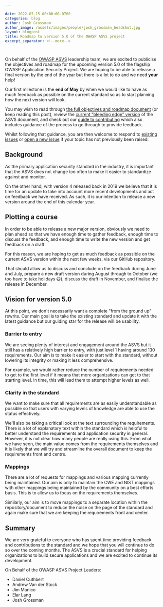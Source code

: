 ```yaml
---

date: 2022-05-15 00:00:00-0700
categories: blog
author: Josh Grossman
author_image: /assets/images/people/josh_grossman_headshot.jpg
layout: blogpost
title: Roadmap to version 5.0 of the OWASP ASVS project
excerpt_separator: <!--more-->

---
```


On behalf of the [OWASP ASVS](https://owasp.org/asvs) leadership team, we are excited to publicise the objectives and roadmap for the upcoming version 5.0 of the flagship OWASP Application Security Project. We are hoping to be able to release a final version by the end of the year but there is a lot to do and we need **your** help!

Our first milestone is the **end of May** by when we would like to have as much feedback as possible on the current standard so as to start planning how the next version will look.

You may wish to read through [the full objectives and roadmap document](https://github.com/OWASP/ASVS/wiki/Roadmap-to-version-5.0) (or keep reading this post), review the [current "bleeding edge" version](https://github.com/OWASP/ASVS/tree/master/5.0/en) of the ASVS document, and check out our [guide to contributing](https://github.com/OWASP/ASVS/blob/master/CONTRIBUTING.md) which also includes guidance of the process to go through to provide feedback.

Whilst following that guidance, you are then welcome to respond to [existing issues](https://github.com/OWASP/ASVS/issues) or [open a new issue](https://github.com/OWASP/ASVS/issues/new?assignees=&labels=&template=standard-asvs-issue.md&title=) if your topic has not previously been raised.

<!--more-->

## Background

As the primary application security standard in the industry, it is important that the ASVS does not change too often to make it easier to standardize against and monitor.

On the other hand, with version 4 released back in 2019 we believe that it is time for an update to take into account more recent developments and act on feedback we have received. As such, it is our intention to release a new version around the end of this calendar year.

## Plotting a course

In order to be able to release a new major version, obviously we need to plan ahead so that we have enough time to gather feedback, enough time to discuss the feedback, and enough time to write the new version and get feedback on a draft.

For this reason, we are hoping to get as much feedback as possible on the current ASVS version within the next few weeks, via our GitHub repository.

That should allow us to discuss and conclude on the feedback during June and July, prepare a new draft version during August through to October (we too have to take holidays 😃), discuss the draft in November, and finalise the release in December.

## Vision for version 5.0

At this point, we don't necessarily want a complete "from the ground up" rewrite. Our main goal is to take the existing standard and update it with the latest guidance but our guiding star for the release will be usability. 

### Barrier to entry

We are seeing plenty of interest and engagement around the ASVS but it still has a relatively high barrier to entry, with just level 1 having around 130 requirements. Our aim is to make it easier to start with the standard, without lowering its integrity or making it less comprehensive.

For example, we would rather reduce the number of requirements needed to get to the first level if it means that more organizations can get to that starting level. In time, this will lead them to attempt higher levels as well.

### Clarity in the standard

We want to make sure that all requirements are as easily understandable as possible so that users with varying levels of knowledge are able to use the status effectively.

We'll also be taking a critical look at the text surrounding the requirements. There is a lot of explanatory text within the standard which is helpful to better understand the requirements and application security in general. However, it is not clear how many people are really using this. From what we have seen, the main value comes from the requirements themselves and it is likely that we will try and streamline the overall document to keep the requirements front and centre. 

### Mappings

There are a lot of requests for mappings and various mapping currently being maintained. Our aim is only to maintain the CWE and NIST mappings with other mappings being maintained by the community on a best efforts basis. This is to allow us to focus on the requirements themselves.

Similarly, our aim is to move mappings to a separate location within the repository/document to reduce the noise on the page of the standard and again make sure that we are keeping the requirements front and center.

## Summary

We are very grateful to everyone who has spent time providing feedback and contributions to the standard and we hope that you will continue to do so over the coming months. The ASVS is a crucial standard for helping organizations to build secure applications and we are excited to continue its development.



On Behalf of the OWASP ASVS Project Leaders:

* Daniel Cuthbert
* Andrew Van der Stock
* Jim Manico
* Elar Lang
* Josh Grossman



